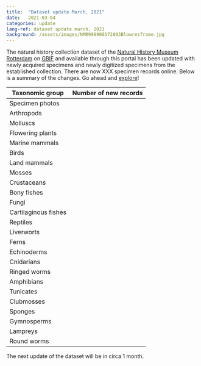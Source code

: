 ```yaml
---
title:  "Dataset update March, 2021"
date:   2021-03-04
categories: update
lang-ref: dataset update march, 2021
background: /assets/images/NMR998900172803Blowresframe.jpg
---
```


The natural history collection dataset of the [Natural History Museum Rotterdam](https://www.hetnatuurhistorisch.nl/en) on [GBIF](https://www.gbif.org/) and available through this portal has been updated with newly acquired specimens and newly digitized specimens from the established collection. There are now XXX specimen records online. Below is a summary of the changes. Go ahead and [explore](https://hp-nhm-rotterdam.gbif-staging.org/data)!

Taxonomic group | Number of new records
---------- | ----------  
Specimen photos | 
Arthropods | 
Molluscs | 
Flowering plants | 
Marine mammals | 
Birds | 
Land mammals | 
Mosses | 
Crustaceans | 
Bony fishes | 
Fungi | 
Cartilaginous fishes | 
Reptiles | 
Liverworts | 
Ferns | 
Echinoderms | 
Cnidarians | 
Ringed worms | 
Amphibians | 
Tunicates | 
Clubmosses | 
Sponges | 
Gymnosperms | 
Lampreys | 
Round worms | 

The next update of the dataset will be in circa 1 month.
